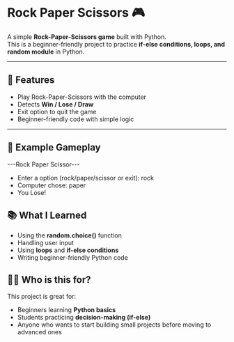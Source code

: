 # Rock Paper Scissors 🎮

A simple **Rock-Paper-Scissors game** built with Python.  
This is a beginner-friendly project to practice **if-else conditions, loops, and random module** in Python.

---

## 🚀 Features
- Play Rock-Paper-Scissors with the computer
- Detects **Win / Lose / Draw**
- Exit option to quit the game
- Beginner-friendly code with simple logic

---

## 📸 Example Gameplay
---Rock Paper Scissor---<br>
- Enter a option (rock/paper/scissor or exit): rock<br>
- Computer chose: paper<br>
- You Lose!<br>

## 📚 What I Learned
- Using the **random.choice()** function
- Handling user input
- Using **loops** and **if-else conditions**
- Writing beginner-friendly Python code

## 🧑‍💻 Who is this for?
This project is great for:
- Beginners learning **Python basics**
- Students practicing **decision-making (if-else)**
- Anyone who wants to start building small projects before moving to advanced ones
